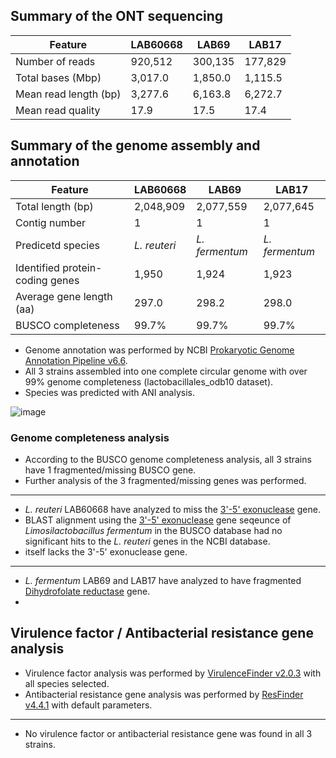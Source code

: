 ## Summary of the ONT sequencing

Feature | LAB60668 | LAB69 | LAB17
---- | ---- | ---- | ----
Number of reads | 920,512 | 300,135 | 177,829
Total bases (Mbp) | 3,017.0 | 1,850.0 | 1,115.5
Mean read length (bp) | 3,277.6 | 6,163.8 | 6,272.7
Mean read quality | 17.9 | 17.5 | 17.4

## Summary of the genome assembly and annotation

Feature | LAB60668 | LAB69 | LAB17
---- | ---- | ---- | ----
Total length (bp) | 2,048,909 | 2,077,559 | 2,077,645
Contig number | 1 | 1 | 1
Predicetd species | _L. reuteri_ | _L. fermentum_ | _L. fermentum_
Identified protein-coding genes | 1,950 | 1,924 | 1,923
Average gene length (aa) | 297.0 | 298.2 | 298.0
BUSCO completeness | 99.7% | 99.7% | 99.7%

* Genome annotation was performed by NCBI [Prokaryotic Genome Annotation Pipeline v6.6](https://github.com/ncbi/pgap).
* All 3 strains assembled into one complete circular genome with over 99% genome completeness (lactobacillales_odb10 dataset).
* Species was predicted with ANI analysis.

![image](https://github.com/logcossin/ForReport/assets/49052882/c4129b75-5675-4a01-8316-1288fa7391e5)

### Genome completeness analysis

* According to the BUSCO genome completeness analysis, all 3 strains have 1 fragmented/missing BUSCO gene.
* Further analysis of the 3 fragmented/missing genes was performed.

----
* _L. reuteri_ LAB60668 have analyzed to miss the [3'-5' exonuclease](https://v10.orthodb.org/?query=25336at186826) gene.
* BLAST alignment using the [3'-5' exonuclease](https://www.ncbi.nlm.nih.gov/protein/WP_012391483.1) gene seqeunce of _Limosilactobacillus fermentum_ in the BUSCO database had no significant hits to the _L. reuteri_ genes in the NCBI database.
*  itself lacks the 3'-5' exonuclease gene.

----
* _L. fermentum_ LAB69 and LAB17 have analyzed to have fragmented [Dihydrofolate reductase](https://www.orthodb.org/v10?query=61889at186826) gene.
* 

## Virulence factor / Antibacterial resistance gene analysis

* Virulence factor analysis was performed by [VirulenceFinder v2.0.3](https://cge.food.dtu.dk/services/VirulenceFinder/) with all species selected.
* Antibacterial resistance gene analysis was performed by [ResFinder v4.4.1](http://genepi.food.dtu.dk/resfinder) with default parameters.
----

* No virulence factor or antibacterial resistance gene was found in all 3 strains.
